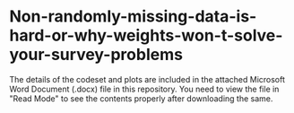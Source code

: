 # Non-randomly-missing-data-is-hard-or-why-weights-won-t-solve-your-survey-problems

The details of the codeset and plots are included in the attached Microsoft Word Document (.docx) file in this repository. 
You need to view the file in "Read Mode" to see the contents properly after downloading the same.
